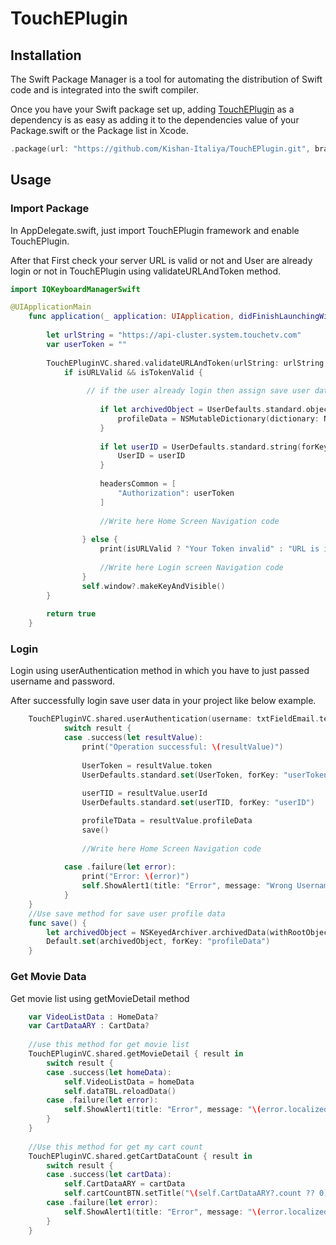 # TouchEPlugin

## Installation

The Swift Package Manager is a tool for automating the distribution of Swift code and is integrated into the swift compiler.

Once you have your Swift package set up, adding [TouchEPlugin](https://github.com/github/cmark-gfm) as a dependency is as easy as adding it to the dependencies value of your Package.swift or the Package list in Xcode.

```swift
.package(url: "https://github.com/Kishan-Italiya/TouchEPlugin.git", branch: "main"),
```

## Usage

### Import Package 
In AppDelegate.swift, just import TouchEPlugin framework and enable TouchEPlugin. 

After that First check your server URL is valid or not and User are already login or not in TouchEPlugin using validateURLAndToken method.
 
```swift
import IQKeyboardManagerSwift

@UIApplicationMain
    func application(_ application: UIApplication, didFinishLaunchingWithOptions launchOptions: [UIApplication.LaunchOptionsKey: Any]?) -> Bool {
        
        let urlString = "https://api-cluster.system.touchetv.com"
        var userToken = ""
        
        TouchEPluginVC.shared.validateURLAndToken(urlString: urlString, token: userToken) { isURLValid, isTokenValid in
            if isURLValid && isTokenValid {
            
                 // if the user already login then assign save user data to package data profileData,UserID, headersCommon like below example 
            
                    if let archivedObject = UserDefaults.standard.object(forKey:"profileData") as? Data {
                        profileData = NSMutableDictionary(dictionary: NSKeyedUnarchiver.unarchiveObject(with: archivedObject) as! NSMutableDictionary)
                    }
                    
                    if let userID = UserDefaults.standard.string(forKey: "userID") {
                        UserID = userID
                    }
                    
                    headersCommon = [
                        "Authorization": userToken
                    ]
                    
                    //Write here Home Screen Navigation code
                    
                } else {
                    print(isURLValid ? "Your Token invalid" : "URL is invalid")
                    
                    //Write here Login screen Navigation code
                }
                self.window?.makeKeyAndVisible()
        }
        
        return true
    }
```

### Login 
Login using userAuthentication method in which you have to just passed username and password.

After successfully login save user data in your project like below example.

```swift
    TouchEPluginVC.shared.userAuthentication(username: txtFieldEmail.text ?? "", password: txtFieldPassword.text ?? "") { result in
            switch result {
            case .success(let resultValue):
                print("Operation successful: \(resultValue)")
                
                UserToken = resultValue.token
                UserDefaults.standard.set(UserToken, forKey: "userToken")
                
                userTID = resultValue.userId
                UserDefaults.standard.set(userTID, forKey: "userID")

                profileTData = resultValue.profileData
                save()
                
                //Write here Home Screen Navigation code
                
            case .failure(let error):
                print("Error: \(error)")
                self.ShowAlert1(title: "Error", message: "Wrong Username and Password")
            }
    }
    //Use save method for save user profile data
    func save() {
        let archivedObject = NSKeyedArchiver.archivedData(withRootObject: profileTData)
        Default.set(archivedObject, forKey: "profileData")
    }
```
### Get Movie Data
Get movie list using getMovieDetail method 

```swift
    var VideoListData : HomeData?
    var CartDataARY : CartData?
    
    //use this method for get movie list 
    TouchEPluginVC.shared.getMovieDetail { result in
        switch result {
        case .success(let homeData):
            self.VideoListData = homeData
            self.dataTBL.reloadData()
        case .failure(let error):
            self.ShowAlert1(title: "Error", message: "\(error.localizedDescription)")
        }
    }
    
    //Use this method for get my cart count         
    TouchEPluginVC.shared.getCartDataCount { result in
        switch result {
        case .success(let cartData):
            self.CartDataARY = cartData
            self.cartCountBTN.setTitle("\(self.CartDataARY?.count ?? 0)", for: .normal)
        case .failure(let error):
            self.ShowAlert1(title: "Error", message: "\(error.localizedDescription)")
        }
    }
        
```
